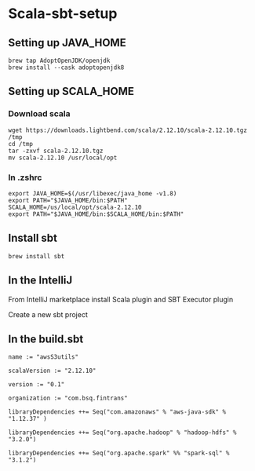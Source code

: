 # Scala-sbt-setup
## Setting up JAVA_HOME
```
brew tap AdoptOpenJDK/openjdk
brew install --cask adoptopenjdk8
```

## Setting up SCALA_HOME
### Download scala
```
wget https://downloads.lightbend.com/scala/2.12.10/scala-2.12.10.tgz  /tmp 
cd /tmp
tar -zxvf scala-2.12.10.tgz 
mv scala-2.12.10 /usr/local/opt
```
### In .zshrc 
```
export JAVA_HOME=$(/usr/libexec/java_home -v1.8)
export PATH="$JAVA_HOME/bin:$PATH"
SCALA_HOME=/us/local/opt/scala-2.12.10
export PATH="$JAVA_HOME/bin:$SCALA_HOME/bin:$PATH"
```


## Install sbt 

```
brew install sbt
```

## In the IntelliJ
From IntelliJ marketplace install Scala plugin and SBT Executor plugin

Create a new sbt project 

## In the build.sbt

```
name := "awsS3utils"

scalaVersion := "2.12.10"

version := "0.1"

organization := "com.bsq.fintrans"

libraryDependencies ++= Seq("com.amazonaws" % "aws-java-sdk" % "1.12.37" )

libraryDependencies ++= Seq("org.apache.hadoop" % "hadoop-hdfs" % "3.2.0")

libraryDependencies ++= Seq("org.apache.spark" %% "spark-sql" % "3.1.2")
```





